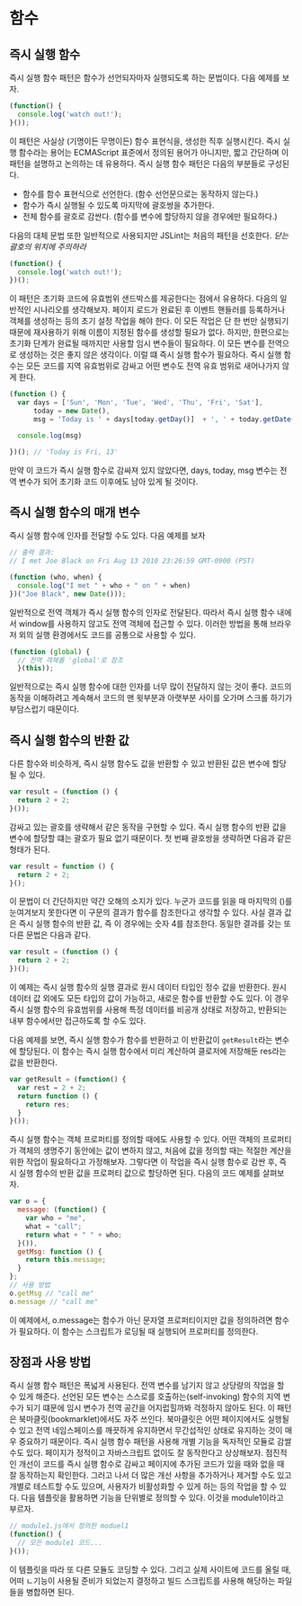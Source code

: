 # 함수

## 즉시 실행 함수

즉시 실행 함수 패턴은 함수가 선언되자마자 실행되도록 하는 문법이다. 다음 예제를 보자.

```javascript
(function() {
  console.log('watch out!');
}());
```

이 패턴은 사실상 (기명이든 무명이든) 함수 표현식을, 생성한 직후 실행시킨다. 즉시 실행 함수라는 용어는 ECMAScript 표준에서 정의된 용어가 아니지만, 짧고 간단하며 이 패턴을 설명하고 논의하는 데 유용하다. 즉시 실행 함수 패턴은 다음의 부분들로 구성된다.

  * 함수를 함수 표현식으로 선언한다. (함수 선언문으로는 동작하지 않는다.)
  * 함수가 즉시 실행될 수 있도록 마지막에 괄호쌍을 추가한다.
  * 전체 함수를 괄호로 감싼다. (함수를 변수에 할당하지 않을 경우에만 필요하다.)

다음의 대체 문법 또한 일반적으로 사용되지만 JSLint는 처음의 패턴을 선호한다. *닫는 괄호의 위치에 주의하라*
```javascript
(function() {
  console.log('watch out!');
})();
```

이 패턴은 초기화 코드에 유효범위 샌드박스를 제공한다는 점에서 유용하다. 다음의 일반적인 시나리오를 생각해보자. 페이지 로드가 완료된 후 이벤트 핸들러를 등록하거나 객체를 생성하는 등의 초기 설정 작업을 해야 한다. 이 모든 작업은 단 한 번만 실행되기 때문에 재사용하기 위해 이름이 지정된 함수를 생성할 필요가 없다. 하지만, 한편으로는 초기화 단계가 완료될 때까지만 사용할 임시 변수들이 필요하다. 이 모든 변수를 전역으로 생성하는 것은 좋지 않은 생각이다. 이럴 떄 즉시 실행 함수가 필요하다. 즉시 실행 함수는 모든 코드를 지역 유효범위로 감싸고 어떤 변수도 전역 유효 범위로 새어나가지 않게 한다. 

```javascript
(function () {
  var days = ['Sun', 'Mon', 'Tue', 'Wed', 'Thu', 'Fri', 'Sat'],
      today = new Date(),
      msg = 'Today is ' + days[today.getDay()]  + ', ' + today.getDate();

  console.log(msg)

})(); // 'Today is Fri, 13'
```

만약 이 코드가 즉시 실행 함수로 감싸져 있지 않았다면, days, today, msg 변수는 전역 변수가 되어 초기화 코드 이후에도 남아 있게 될 것이다. 

## 즉시 실행 함수의 매개 변수

즉시 실행 함수에 인자를 전달할 수도 있다. 다음 예제를 보자

```javascript
// 출력 결과:
// I met Joe Black on Fri Aug 13 2010 23:26:59 GMT-0900 (PST)

(function (who, when) {
  console.log("I met " + who + " on " + when)
})("Joe Black", new Date()));
```

일반적으로 전역 객체가 즉시 실행 함수의 인자로 전달된다. 따라서 즉시 실행 함수 내에서 window를 사용하지 않고도 전역 객체에 접근할 수 있다. 이러한 방법을 통해 브라우저 외의 실행 환경에서도 코드를 공통으로 사용할 수 있다. 

```javascript
(function (global) {
  // 전역 객체를 'global'로 참조
  }(this));
```

일반적으로는 즉시 실행 함수에 대한 인자를 너무 많이 전달하지 않는 것이 좋다. 코드의 동작을 이해하려고 계속해서 코드의 맨 윗부분과 아랫부분 사이를 오가며 스크롤 하기가 부담스럽기 때문이다.


## 즉시 실행 함수의 반환 값

다른 함수와 비슷하게, 즉시 실행 함수도 값을 반환할 수 있고 반환된 값은 변수에 할당될 수 있다.

```javascript
var result = (function () {
  return 2 + 2;
}());
```

감싸고 있는 괄호를 생략해서 같은 동작을 구현할 수 있다. 즉시 실행 함수의 반환 값을 변수에 할당할 떄는 괄호가 필요 없기 때문이다. 첫 번째 괄호쌍을 생략하면 다음과 같은 형태가 된다. 

```javascript
var result = function () {
  return 2 + 2;
}();
```

이 문법이 더 간단하지만 약간 오해의 소지가 있다. 누군가 코드를 읽을 때 마지막의 ()를 눈여겨보지 못한다면 이 구문의 결과가 함수를 참조한다고 생각할 수 있다. 사실 결과 값은 즉시 실행 함수의 반환 값, 즉 이 경우에는 숫자 4를 참조한다. 동일한 결과를 갖는 또 다른 문법은 다음과 같다. 

```javascript
var result = (function () {
  return 2 + 2;
})();
```

이 예제는 즉시 실행 함수의 실행 결과로 원시 데이터 타입인 정수 값을 반환한다. 원시 데이터 값 외에도 모든 타입의 값이 가능하고, 새로운 함수를 반환할 수도 있다. 이 경우 즉시 실행 함수의 유효범위를 사용해 특정 데이터를 비공개 상태로 저장하고, 반환되는 내부 함수에서만 접근하도록 할 수도 있다.

다음 예제를 보면, 즉시 실행 함수가 함수를 반환하고 이 반환값이 `getResult`라는 변수에 할당된다. 이 함수는 즉시 실행 함수에서 미리 계산하여 클로저에 저장해둔 res라는 값을 반환한다. 

```javascript
var getResult = (function() {
  var rest = 2 + 2;
  return function () {
    return res;
  }
}());
```

즉시 실행 함수는 객체 프로퍼티를 정의할 때에도 사용할 수 있다. 어떤 객체의 프로퍼티가 객체의 생명주기 동안에는 값이 변하지 않고, 처음에 값을 정의할 때는 적절한 계산을 위한 작업이 필요하다고 가정해보자. 그렇다면 이 작업을 즉시 실행 함수로 감싼 후, 즉시 실행 함수의 반환 값을 프로퍼티 값으로 할당하면 된다. 다음의 코드 예제를 살펴보자. 

```javascript
var o = {
  message: (function() {
    var who = "me",
    what = "call";
    return what + " " + who;
  }()),
  getMsg: function () {
    return this.message;
  }
};
// 사용 방법
o.getMsg // "call me"
o.message // "call me"
```

이 예제에서, o.message는 함수가 아닌 문자열 프로퍼티이지만 값을 정의하려면 함수가 필요하다. 이 함수는 스크립트가 로딩될 때 실행되어 프로퍼티를 정의한다.

## 장점과 사용 방법
즉시 실행 함수 패턴은 폭넓게 사용된다. 전역 변수를 남기지 않고 상당량의 작업을 할 수 있게 해준다. 선언된 모든 변수는 스스로를 호출하는(self-invoking) 함수의 지역 변수가 되기 떄문에 임시 변수가 전역 공간을 어지럽힐까봐 걱정하지 않아도 된다.
이 패턴은 북마클릿(bookmarklet)에서도 자주 쓰인다. 북마클릿은 어떤 페이지에서도 실행될 수 있고 전역 네임스페이스를 깨끗하게 유지하면서 무간섭적인 상태로 유지하는 것이 매우 중요하기 때문이다.
즉시 실행 함수 패턴을 사용해 개별 기능을 독자적인 모듈로 감쌀 수도 있다. 페이지가 정적이고 자바스크립트 없이도 잘 동작한다고 상상해보자. 점진적인 개선이 코드를 즉시 실행 함수로 감싸고 페이지에 추가된 코드가 있을 때와 없을 때 잘 동작하는지 확인한다. 그러고 나서 더 많은 개선 사항을 추가하거나 제거할 수도 있고 개별로 테스트할 수도 있으며, 사용자가 비활성화할 수 있게 하는 등의 작업을 할 수 있다.
다음 템플릿을 활용하면 기능을 단위별로 정의할 수 있다. 이것을 module1이라고 부르자.

```javascript
// module1.js에서 정의한 moduel1
(function() {
  // 모든 module1 코드...
}());
```

이 템플릿을 따라 또 다른 모듈도 코딩할 수 있다. 그리고 실제 사이트에 코드를 올릴 때, 어떠 ㄴ기능이 사용될 준비가 되었는지 결정하고 빌드 스크립트를 사용해 해당하는 파일들을 병합하면 된다.

